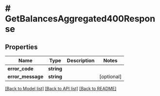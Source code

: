 # # GetBalancesAggregated400Response

## Properties

Name | Type | Description | Notes
------------ | ------------- | ------------- | -------------
**error_code** | **string** |  |
**error_message** | **string** |  | [optional]

[[Back to Model list]](../../README.md#models) [[Back to API list]](../../README.md#endpoints) [[Back to README]](../../README.md)
